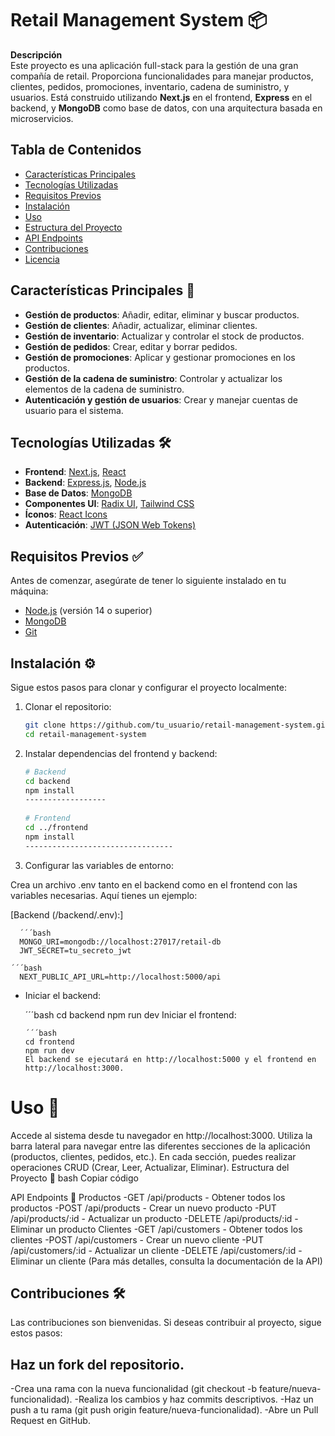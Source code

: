 # **Retail Management System** 📦

**Descripción**  
Este proyecto es una aplicación full-stack para la gestión de una gran compañía de retail. Proporciona funcionalidades para manejar productos, clientes, pedidos, promociones, inventario, cadena de suministro, y usuarios. Está construido utilizando **Next.js** en el frontend, **Express** en el backend, y **MongoDB** como base de datos, con una arquitectura basada en microservicios.

## **Tabla de Contenidos**

- [Características Principales](#características-principales)
- [Tecnologías Utilizadas](#tecnologías-utilizadas)
- [Requisitos Previos](#requisitos-previos)
- [Instalación](#instalación)
- [Uso](#uso)
- [Estructura del Proyecto](#estructura-del-proyecto)
- [API Endpoints](#api-endpoints)
- [Contribuciones](#contribuciones)
- [Licencia](#licencia)

## **Características Principales** 🎯

- **Gestión de productos**: Añadir, editar, eliminar y buscar productos.
- **Gestión de clientes**: Añadir, actualizar, eliminar clientes.
- **Gestión de inventario**: Actualizar y controlar el stock de productos.
- **Gestión de pedidos**: Crear, editar y borrar pedidos.
- **Gestión de promociones**: Aplicar y gestionar promociones en los productos.
- **Gestión de la cadena de suministro**: Controlar y actualizar los elementos de la cadena de suministro.
- **Autenticación y gestión de usuarios**: Crear y manejar cuentas de usuario para el sistema.

## **Tecnologías Utilizadas** 🛠️

- **Frontend**: [Next.js](https://nextjs.org/), [React](https://reactjs.org/)
- **Backend**: [Express.js](https://expressjs.com/), [Node.js](https://nodejs.org/)
- **Base de Datos**: [MongoDB](https://www.mongodb.com/)
- **Componentes UI**: [Radix UI](https://www.radix-ui.com/), [Tailwind CSS](https://tailwindcss.com/)
- **Íconos**: [React Icons](https://react-icons.github.io/react-icons/)
- **Autenticación**: [JWT (JSON Web Tokens)](https://jwt.io/)

## **Requisitos Previos** ✅

Antes de comenzar, asegúrate de tener lo siguiente instalado en tu máquina:

- [Node.js](https://nodejs.org/en/download/) (versión 14 o superior)
- [MongoDB](https://www.mongodb.com/try/download/community)
- [Git](https://git-scm.com/)

## **Instalación** ⚙️

Sigue estos pasos para clonar y configurar el proyecto localmente:

1. Clonar el repositorio:

   ```bash
   git clone https://github.com/tu_usuario/retail-management-system.git
   cd retail-management-system
2. Instalar dependencias del frontend y backend:
   ```bash
   # Backend
   cd backend
   npm install
   ------------------
  
   # Frontend
   cd ../frontend
   npm install
   ---------------------------------
3. Configurar las variables de entorno:

Crea un archivo .env tanto en el backend como en el frontend con las variables necesarias. Aquí tienes un ejemplo:

   [Backend (/backend/.env):]

      ´´´bash
      MONGO_URI=mongodb://localhost:27017/retail-db
      JWT_SECRET=tu_secreto_jwt
     
    ´´´bash
      NEXT_PUBLIC_API_URL=http://localhost:5000/api
      
      
- Iniciar el backend:

    ´´´bash
      cd backend
      npm run dev
      Iniciar el frontend:

      ´´´bash
      cd frontend
      npm run dev
      El backend se ejecutará en http://localhost:5000 y el frontend en http://localhost:3000.

# Uso 🚀
Accede al sistema desde tu navegador en http://localhost:3000.
Utiliza la barra lateral para navegar entre las diferentes secciones de la aplicación (productos, clientes, pedidos, etc.).
En cada sección, puedes realizar operaciones CRUD (Crear, Leer, Actualizar, Eliminar).
Estructura del Proyecto 📂
bash
Copiar código

API Endpoints 📡
Productos
-GET /api/products - Obtener todos los productos
-POST /api/products - Crear un nuevo producto
-PUT /api/products/:id - Actualizar un producto
-DELETE /api/products/:id - Eliminar un producto
Clientes
-GET /api/customers - Obtener todos los clientes
-POST /api/customers - Crear un nuevo cliente
-PUT /api/customers/:id - Actualizar un cliente
-DELETE /api/customers/:id - Eliminar un cliente
(Para más detalles, consulta la documentación de la API)

## Contribuciones 🛠️
Las contribuciones son bienvenidas. Si deseas contribuir al proyecto, sigue estos pasos:

## Haz un fork del repositorio.
-Crea una rama con la nueva funcionalidad (git checkout -b feature/nueva-funcionalidad).
-Realiza los cambios y haz commits descriptivos.
-Haz un push a tu rama (git push origin feature/nueva-funcionalidad).
-Abre un Pull Request en GitHub.
